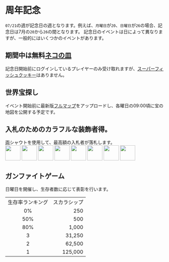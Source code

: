 # 周年記念
`07/21`の週が記念日の週となります。例えば、`月曜日`が`20`、`日曜日`が`26`の場合、記念日は7月の`20`から`26`の間となります。
記念日のイベントは日によって異なりますが、一般的にはいくつかのイベントがあります。

## 期間中は無料[ネコの皿](cat_bowl.md)
記念日開始前にログインしているプレイヤーのみ受け取れますが、[スーパーフィッシュクッキー](../item/super_fish_cracker.md)はありません。

## 世界宝探し
イベント開始前に最新版[フルマップ](full_map.md)をアップロードし、各曜日の09:00頃に宝の地図を公開する予定です。

## 入札のためのカラフルな装飾者得。
[両](../item/coin.md)シャウトを使用して、最高額の入札者が落札します。  
<a href="../decor/alien_antenna.md"><img src="https://i.imgur.com/7kP0AMr.gif" width="48"/></a>
<a href="../decor/angel_circle.md"><img src="https://i.imgur.com/ojKGaam.gif" width="48"/></a>
<a href="../decor/cat_ear.md"><img src="https://i.imgur.com/9vi3xsa.gif" width="48"/></a>
<a href="../decor/cat_hat.md"><img src="https://i.imgur.com/DmKyFxS.gif" width="48"/></a>
<a href="../decor/deer_horn.md"><img src="https://i.imgur.com/UUlKFfU.gif" width="48"/></a>
<a href="../decor/demon_corner.md"><img src="https://i.imgur.com/EgOXfxK.gif" width="48"/></a>
<a href="../decor/headband_headset.md"><img src="https://i.imgur.com/VnKSxgG.gif" width="48"/></a>
<a href="../decor/rabbit_ear.md"><img src="https://i.imgur.com/D3eGjbH.gif" width="48"/></a>

## ガンファイトゲーム
日曜日を開催し、生存者数に応じて表彰を行います。

<table>
    <tr><td align="center">生存率ランキング</td><td align="center">スカラシップ</td></tr>
    <tr><td align="center">0%</td><td align="end">250</td></tr>
    <tr><td align="center">50%</td><td align="end">500</td></tr>
    <tr><td align="center">80%</td><td align="end">1,000</td></tr>
    <tr><td align="center">3</td><td align="end">31,250</td></tr>
    <tr><td align="center">2</td><td align="end">62,500</td></tr>
    <tr><td align="center">1</td><td align="end">125,000</td></tr>
</table>
